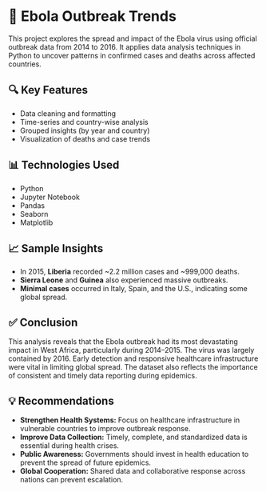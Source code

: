 # 🦠 Ebola Outbreak Trends

This project explores the spread and impact of the Ebola virus using official outbreak data from 2014 to 2016. It applies data analysis techniques in Python to uncover patterns in confirmed cases and deaths across affected countries.

## 🔍 Key Features

- Data cleaning and formatting
- Time-series and country-wise analysis
- Grouped insights (by year and country)
- Visualization of deaths and case trends

## 📊 Technologies Used

- Python
- Jupyter Notebook
- Pandas
- Seaborn
- Matplotlib

## 📈 Sample Insights

- In 2015, **Liberia** recorded ~2.2 million cases and ~999,000 deaths.
- **Sierra Leone** and **Guinea** also experienced massive outbreaks.
- **Minimal cases** occurred in Italy, Spain, and the U.S., indicating some global spread.

## ✅ Conclusion

This analysis reveals that the Ebola outbreak had its most devastating impact in West Africa, particularly during 2014–2015. The virus was largely contained by 2016. Early detection and responsive healthcare infrastructure were vital in limiting global spread. The dataset also reflects the importance of consistent and timely data reporting during epidemics.

## 💡 Recommendations

- **Strengthen Health Systems:** Focus on healthcare infrastructure in vulnerable countries to improve outbreak response.
- **Improve Data Collection:** Timely, complete, and standardized data is essential during health crises.
- **Public Awareness:** Governments should invest in health education to prevent the spread of future epidemics.
- **Global Cooperation:** Shared data and collaborative response across nations can prevent escalation.

